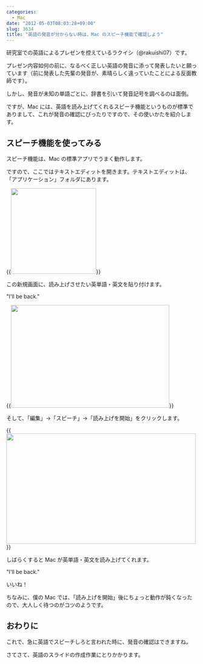 ```yaml
---
categories:
  - Mac
date: "2012-05-03T08:03:28+09:00"
slug: 3634
title: "英語の発音が分からない時は、Mac のスピーチ機能で確認しよう"
---
```


研究室での英語によるプレゼンを控えているラクイシ（@rakuishi07）です。

プレゼン内容如何の前に、なるべく正しい英語の発音に添って発表したいと願っています（前に発表した先輩の発音が、素晴らしく違っていたことによる反面教師です）。

しかし、発音が未知の単語ごとに、辞書を引いて発音記号を調べるのは面倒。

ですが、Mac には、英語を読み上げてくれるスピーチ機能というものが標準でありまして、これが発音の確認にぴったりですので、その使いかたを紹介します。

## スピーチ機能を使ってみる

スピーチ機能は、Mac の標準アプリでうまく動作します。

ですので、ここではテキストエディットを開きます。テキストエディットは、「アプリケーション」フォルダにあります。

{{<img alt="" src="/images/2012/05/3634_1.png" width="225" height="225">}}

この新規画面に、読み上げさせたい英単語・英文を貼り付けます。

"I'll be back."

{{<img alt="" src="/images/2012/05/3634_2.png" width="418" height="270">}}

そして、「編集」→「スピーチ」→「読み上げを開始」をクリックします。

{{<img alt="" src="/images/2012/05/3634_3.png" width="500" height="290">}}

しばらくすると Mac が英単語・英文を読み上げてくれます。

"I'll be back."

いいね！

ちなみに、僕の Mac では、「読み上げを開始」後にちょっと動作が鈍くなったので、大人しく待つのがコツのようです。

## おわりに

これで、急に英語でスピーチしろと言われた時に、発音の確認はできますね。

さてさて、英語のスライドの作成作業にとりかかります。
